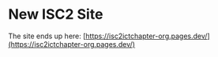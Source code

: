 # New ISC2 Site

The site ends up here: [https://isc2ictchapter-org.pages.dev/](https://isc2ictchapter-org.pages.dev/)
